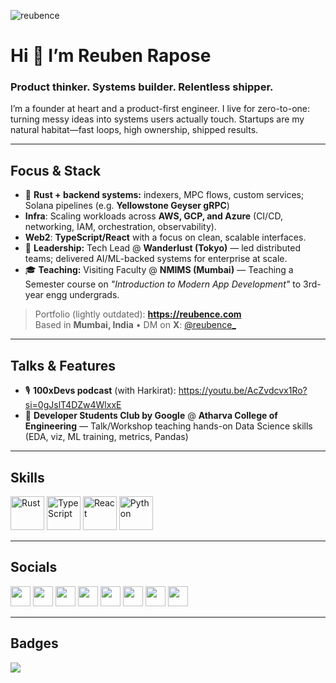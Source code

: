 <p align="left">
  <img src="https://komarev.com/ghpvc/?username=reubence" alt="reubence" />
</p>

# Hi 👋 I’m Reuben Rapose

### Product thinker. Systems builder. Relentless shipper.
I’m a founder at heart and a product-first engineer. I live for zero-to-one: turning messy ideas into systems users actually touch. Startups are my natural habitat—fast loops, high ownership, shipped results.

---

## Focus & Stack
- 🦀 **Rust + backend systems:** indexers, MPC flows, custom services; Solana pipelines (e.g. **Yellowstone Geyser gRPC**)
- **Infra**: Scaling workloads across **AWS, GCP, and Azure** (CI/CD, networking, IAM, orchestration, observability).  
- **Web2**: **TypeScript/React** with a focus on clean, scalable interfaces. 
- 🧭 **Leadership:** Tech Lead @ **Wanderlust (Tokyo)** — led distributed teams; delivered AI/ML-backed systems for enterprise at scale.
- 🎓 **Teaching:** Visiting Faculty @ **NMIMS (Mumbai)** — Teaching a Semester course on *"Introduction to Modern App Development"* to 3rd-year engg undergrads.

> Portfolio (lightly outdated): **https://reubence.com**  
> Based in **Mumbai, India** • DM on **X**: [@reubence_](https://twitter.com/reubence_)

---

## Talks & Features
- 🎙️ **100xDevs podcast** (with Harkirat): https://youtu.be/AcZvdcvx1Ro?si=0gJslT4DZw4WlxxE  
- 🧪 **Developer Students Club by Google** @ **Atharva College of Engineering** — Talk/Workshop teaching hands-on Data Science skills (EDA, viz, ML training, metrics, Pandas)

---

## Skills
<p align="left">
  <a href="https://www.rust-lang.org/" target="_blank" rel="noreferrer"><img src="https://raw.githubusercontent.com/danielcranney/readme-generator/main/public/icons/skills/rust-colored.svg" width="54" height="54" alt="Rust" /></a>
  <a href="https://www.typescriptlang.org/" target="_blank" rel="noreferrer"><img src="https://raw.githubusercontent.com/danielcranney/readme-generator/main/public/icons/skills/typescript-colored.svg" width="54" height="54" alt="TypeScript" /></a>
  <a href="https://react.dev/" target="_blank" rel="noreferrer"><img src="https://raw.githubusercontent.com/danielcranney/readme-generator/main/public/icons/skills/react-colored.svg" width="54" height="54" alt="React" /></a>
  <a href="https://www.python.org/" target="_blank" rel="noreferrer"><img src="https://raw.githubusercontent.com/danielcranney/readme-generator/main/public/icons/skills/python-colored.svg" width="54" height="54" alt="Python" /></a>
</p>

---

## Socials
<p align="left">
  <a href="https://dev.to/reubence" target="_blank" rel="noreferrer"><img src="https://raw.githubusercontent.com/danielcranney/readme-generator/main/public/icons/socials/devdotto.svg" width="32" height="32" /></a>
  <a href="https://discord.com/users/reubence#7614" target="_blank" rel="noreferrer"><img src="https://raw.githubusercontent.com/danielcranney/readme-generator/main/public/icons/socials/discord.svg" width="32" height="32" /></a>
  <a href="https://github.com/reubence" target="_blank" rel="noreferrer"><img src="https://raw.githubusercontent.com/danielcranney/readme-generator/main/public/icons/socials/github.svg" width="32" height="32" /></a>
  <a href="https://www.instagram.com/reubenrapose" target="_blank" rel="noreferrer"><img src="https://raw.githubusercontent.com/danielcranney/readme-generator/main/public/icons/socials/instagram.svg" width="32" height="32" /></a>
  <a href="https://www.linkedin.com/in/reubence" target="_blank" rel="noreferrer"><img src="https://raw.githubusercontent.com/danielcranney/readme-generator/main/public/icons/socials/linkedin.svg" width="32" height="32" /></a>
  <a href="https://medium.com/@reubence" target="_blank" rel="noreferrer"><img src="https://raw.githubusercontent.com/danielcranney/readme-generator/main/public/icons/socials/medium.svg" width="32" height="32" /></a>
  <a href="https://stackoverflow.com/users/reuben-rapose" target="_blank" rel="noreferrer"><img src="https://raw.githubusercontent.com/danielcranney/readme-generator/main/public/icons/socials/stackoverflow.svg" width="32" height="32" /></a>
  <a href="https://twitter.com/reubence_" target="_blank" rel="noreferrer"><img src="https://raw.githubusercontent.com/danielcranney/readme-generator/main/public/icons/socials/twitter.svg" width="32" height="32" /></a>
</p>

---

## Badges
<a href="https://github.com/reubence">
  <img src="https://github-readme-streak-stats.herokuapp.com/?user=reubence&stroke=ffffff&background=1c1917&ring=0891b2&fire=0891b2&currStreakNum=ffffff&currStreakLabel=0891b2&sideNums=ffffff&sideLabels=ffffff&dates=ffffff&hide_border=true" />
</a>
